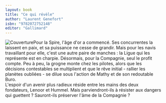 ```yaml
---
layout: book
title: "Ce qui révèle"
author: "Laurent Genefort"
isbn: "9782072752148"
editor: "Gallimard"
---
```

![Couverture](/img/9782072752148.jpg)Pour la Spire, l'âge d'or a commencé. Ses concurrentes la laissent en paix, et sa puissance ne cesse de grandir. Mais pour les navis travaillant pour elle, c'est une autre paire de manches : la Ligue qui les représente est en charpie. Désormais, pour la Compagnie, seul le profit compte. Peu à peu, la grogne monte chez les pilotes, alors que les décisions contestables se multiplient et que le rêve initial - rallier les planètes oubliées - se dilue sous l'action de Mathy et de son redoutable Buro.  
L'espoir d'un avenir plus radieux réside entre les mains des deux fondateurs, Lenoor et Hummel. Mais parviendront-ils à résister aux dangers qui guettent ? Sauront-ils préserver l'âme de la Compagnie ?